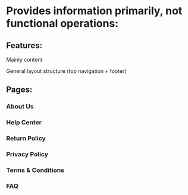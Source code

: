 # Provides information primarily, not functional operations:
## Features:

Mainly content

General layout structure (top navigation + footer)

## Pages:
### About Us

### Help Center

### Return Policy

### Privacy Policy

### Terms & Conditions

### FAQ